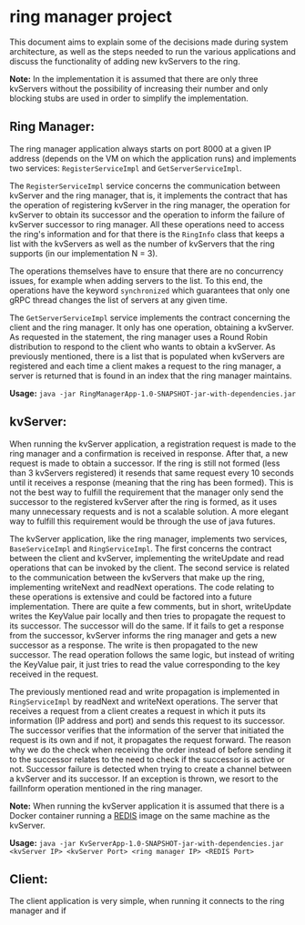 # ring manager project

This document aims to explain some of the decisions made during system architecture, as well as the steps needed to run the various applications and discuss the functionality of adding new kvServers to the ring.

**Note:** In the implementation it is assumed that there are only three kvServers without the possibility of increasing their number and only blocking stubs are used in order to simplify the implementation.

## Ring Manager:

The ring manager application always starts on port 8000 at a given IP address (depends on the VM on which the application runs) and implements two services: `RegisterServiceImpl` and `GetServerServiceImpl`.

The `RegisterServiceImpl` service concerns the communication between kvServer and the ring manager, that is, it implements the contract that has the operation of registering kvServer in the ring manager, the operation for kvServer to obtain its successor and the operation to inform the failure of kvServer successor to ring manager. All these operations need to access the ring's information and for that there is the `RingInfo` class that keeps a list with the kvServers as well as the number of kvServers that the ring supports (in our implementation N = 3).

The operations themselves have to ensure that there are no concurrency issues, for example when adding servers to the list. To this end, the operations have the keyword `synchronized` which guarantees that only one gRPC thread changes the list of servers at any given time.

The `GetServerServiceImpl` service implements the contract concerning the client and the ring manager. It only has one operation, obtaining a kvServer. As requested in the statement, the ring manager uses a Round Robin distribution to respond to the client who wants to obtain a kvServer. As previously mentioned, there is a list that is populated when kvServers are registered and each time a client makes a request to the ring manager, a server is returned that is found in an index that the ring manager maintains.

**Usage:** `java -jar RingManagerApp-1.0-SNAPSHOT-jar-with-dependencies.jar`

## kvServer:

When running the kvServer application, a registration request is made to the ring manager and a confirmation is received in response. After that, a new request is made to obtain a successor. If the ring is still not formed (less than 3 kvServers registered) it resends that same request every 10 seconds until it receives a response (meaning that the ring has been formed).
This is not the best way to fulfill the requirement that the manager only send the successor to the registered kvServer after the ring is formed, as it uses many unnecessary requests and is not a scalable solution. A more elegant way to fulfill this requirement would be through the use of java futures.

The kvServer application, like the ring manager, implements two services, `BaseServiceImpl` and `RingServiceImpl`. The first concerns the contract between the client and kvServer, implementing the writeUpdate and read operations that can be invoked by the client. The second service is related to the communication between the kvServers that make up the ring, implementing writeNext and readNext operations.
The code relating to these operations is extensive and could be factored into a future implementation. There are quite a few comments, but in short, writeUpdate writes the KeyValue pair locally and then tries to propagate the request to its successor. The successor will do the same. If it fails to get a response from the successor, kvServer informs the ring manager and gets a new successor as a response. The write is then propagated to the new successor.
The read operation follows the same logic, but instead of writing the KeyValue pair, it just tries to read the value corresponding to the key received in the request.

The previously mentioned read and write propagation is implemented in `RingServiceImpl` by readNext and writeNext operations. The server that receives a request from a client creates a request in which it puts its information (IP address and port) and sends this request to its successor. The successor verifies that the information of the server that initiated the request is its own and if not, it propagates the request forward. The reason why we do the check when receiving the order instead of before sending it to the successor relates to the need to check if the successor is active or not.
Successor failure is detected when trying to create a channel between a kvServer and its successor. If an exception is thrown, we resort to the failInform operation mentioned in the ring manager.

**Note:** When running the kvServer application it is assumed that there is a Docker container running a [REDIS](https://redis.io/) image on the same machine as the kvServer.

**Usage:** `java -jar KvServerApp-1.0-SNAPSHOT-jar-with-dependencies.jar <kvServer IP> <kvServer Port> <ring manager IP> <REDIS Port>`

## Client:

The client application is very simple, when running it connects to the ring manager and if